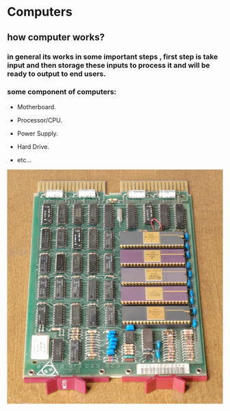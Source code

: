 # Computers

## how computer works?

### in general its works in some important steps , first step is take input and then storage these inputs to process it and will be ready to output to end users.

### some component of computers:

* Motherboard.

* Processor/CPU.

* Power Supply.

* Hard Drive.

* etc...

!["img"](motherboard.jpg)